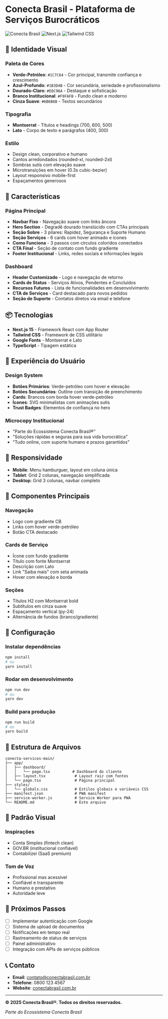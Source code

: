 # Conecta Brasil - Plataforma de Serviços Burocráticos

![Conecta Brasil](https://img.shields.io/badge/Conecta-Brasil-1C7C64?style=for-the-badge)
![Next.js](https://img.shields.io/badge/Next.js-15-black?style=for-the-badge&logo=next.js)
![Tailwind CSS](https://img.shields.io/badge/Tailwind-CSS-38B2AC?style=for-the-badge&logo=tailwind-css)

## 🎨 Identidade Visual

### Paleta de Cores

- **Verde-Petróleo**: `#1C7C64` - Cor principal, transmite confiança e crescimento
- **Azul-Profundo**: `#1B3D4B` - Cor secundária, seriedade e profissionalismo
- **Dourado-Claro**: `#E8C96A` - Destaque e sofisticação
- **Branco Institucional**: `#F9FAFB` - Fundo clean e moderno
- **Cinza Suave**: `#6B6B6B` - Textos secundários

### Tipografia

- **Montserrat** - Títulos e headings (700, 600, 500)
- **Lato** - Corpo de texto e parágrafos (400, 300)

### Estilo

- Design clean, corporativo e humano
- Cantos arredondados (rounded-xl, rounded-2xl)
- Sombras sutis com elevação suave
- Microtransições em hover (0.3s cubic-bezier)
- Layout responsivo mobile-first
- Espaçamentos generosos

## 🚀 Características

### Página Principal

- **Navbar Fixo** - Navegação suave com links âncora
- **Hero Section** - Degradê dourado translúcido com CTAs principais
- **Seção Sobre** - 3 pilares: Rapidez, Segurança e Suporte Humano
- **Seção Serviços** - 6 cards com hover animado e ícones
- **Como Funciona** - 3 passos com círculos coloridos conectados
- **CTA Final** - Seção de contato com fundo gradiente
- **Footer Institucional** - Links, redes sociais e informações legais

### Dashboard

- **Header Customizado** - Logo e navegação de retorno
- **Cards de Status** - Serviços Ativos, Pendentes e Concluídos
- **Recursos Futuros** - Lista de funcionalidades em desenvolvimento
- **CTA de Serviços** - Card destacado para novos pedidos
- **Seção de Suporte** - Contatos diretos via email e telefone

## 📦 Tecnologias

- **Next.js 15** - Framework React com App Router
- **Tailwind CSS** - Framework de CSS utilitário
- **Google Fonts** - Montserrat e Lato
- **TypeScript** - Tipagem estática

## 🎯 Experiência do Usuário

### Design System

- **Botões Primários**: Verde-petróleo com hover e elevação
- **Botões Secundários**: Outline com transição de preenchimento
- **Cards**: Brancos com borda hover verde-petróleo
- **Ícones**: SVG minimalistas com animações sutis
- **Trust Badges**: Elementos de confiança no hero

### Microcopy Institucional

- "Parte do Ecossistema Conecta Brasil®"
- "Soluções rápidas e seguras para sua vida burocrática"
- "Tudo online, com suporte humano e prazos garantidos"

## 📱 Responsividade

- **Mobile**: Menu hamburguer, layout em coluna única
- **Tablet**: Grid 2 colunas, navegação simplificada
- **Desktop**: Grid 3 colunas, navbar completo

## 🎨 Componentes Principais

### Navegação
- Logo com gradiente CB
- Links com hover verde-petróleo
- Botão CTA destacado

### Cards de Serviço
- Ícone com fundo gradiente
- Título com fonte Montserrat
- Descrição com Lato
- Link "Saiba mais" com seta animada
- Hover com elevação e borda

### Seções
- Títulos H2 com Montserrat bold
- Subtítulos em cinza suave
- Espaçamento vertical (py-24)
- Alternância de fundos (branco/gradiente)

## 🔧 Configuração

### Instalar dependências
```bash
npm install
# ou
yarn install
```

### Rodar em desenvolvimento
```bash
npm run dev
# ou
yarn dev
```

### Build para produção
```bash
npm run build
# ou
yarn build
```

## 📄 Estrutura de Arquivos

```
conecta-servicos-main/
├── app/
│   ├── dashboard/
│   │   └── page.tsx          # Dashboard do cliente
│   ├── layout.tsx             # Layout raiz com fontes
│   └── page.tsx               # Página principal
├── styles/
│   └── globals.css            # Estilos globais e variáveis CSS
├── manifest.json              # PWA manifest
├── service-worker.js          # Service Worker para PWA
└── README.md                  # Este arquivo
```

## 🎨 Padrão Visual

### Inspirações
- Conta Simples (fintech clean)
- GOV.BR (institucional confiável)
- Contabilizei (SaaS premium)

### Tom de Voz
- Profissional mas acessível
- Confiável e transparente
- Humano e prestativo
- Autoridade leve

## 🌟 Próximos Passos

- [ ] Implementar autenticação com Google
- [ ] Sistema de upload de documentos
- [ ] Notificações em tempo real
- [ ] Rastreamento de status de serviços
- [ ] Painel administrativo
- [ ] Integração com APIs de serviços públicos

## 📞 Contato

- **Email**: contato@conectabrasil.com.br
- **Telefone**: 0800 123 4567
- **Website**: [conectabrasil.com.br](#)

---

**© 2025 Conecta Brasil®. Todos os direitos reservados.**

*Parte do Ecossistema Conecta Brasil*

